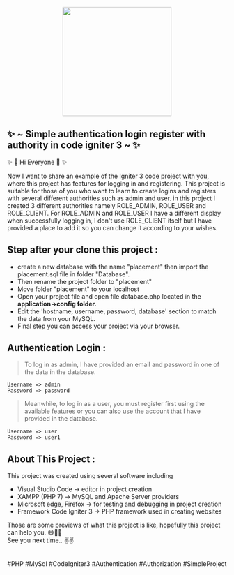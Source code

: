 <p align="center">

<img src="https://cdn.freebiesupply.com/logos/large/2x/codeigniter-logo-png-transparent.png" width="250"> 
    
## ✨ ~ Simple authentication login register with authority in code igniter 3  ~ ✨

</p>

✨ 👋 Hi Everyone 👋 ✨

Now I want to share an example of the Igniter 3 code project with you, where this project has features for logging in and registering. This project is suitable for those of you who want to learn to create logins and registers with several different authorities such as admin and user. in this project I created 3 different authorities namely ROLE_ADMIN, ROLE_USER and ROLE_CLIENT. For ROLE_ADMIN and ROLE_USER I have a different display when successfully logging in, I don't use ROLE_CLIENT itself but I have provided a place to add it so you can change it according to your wishes.

## Step after your clone this project :

- create a new database with the name "placement" then import the placement.sql file in folder "Database".
- Then rename the project folder to "placement"
- Move folder "placement" to your localhost
- Open your project file and open file database.php located in the <b> application->config folder.</b>
- Edit the 'hostname, username, password, database' section to match the data from your MySQL.
- Final step you can access your project via your browser.

## Authentication Login :

> To log in as admin, I have provided an email and password in one of the data in the database.

    Username => admin
    Password => password

> Meanwhile, to log in as a user, you must register first using the available features or you can also use the account that I have provided in the database.

    Username => user
    Password => user1

## About This Project :

This project was created using several software including

- Visual Studio Code -> editor in project creation
- XAMPP (PHP 7) -> MySQL and Apache Server providers
- Microsoft edge, Firefox -> for testing and debugging in project creation
- Framework Code Igniter 3 -> PHP framework used in creating websites

Those are some previews of what this project is like, hopefully this project can help you. 😄🙏✨<br>
See you next time.. ✌✌

<br> 
#PHP
#MySql
#CodeIgniter3 
#Authentication
#Authorization
#SimpleProject
